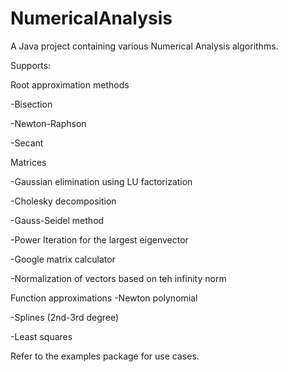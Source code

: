 # NumericalAnalysis
A Java project containing various Numerical Analysis algorithms.

Supports:

Root approximation methods

  -Bisection

  -Newton-Raphson

  -Secant

Matrices

  -Gaussian elimination using LU factorization

  -Cholesky decomposition

  -Gauss-Seidel method

  -Power Iteration for the largest eigenvector

  -Google matrix calculator

  -Normalization of vectors based on teh infinity norm

Function approximations
  -Newton polynomial
  
  -Splines (2nd-3rd degree)
  
  -Least squares


Refer to the examples package for use cases.
